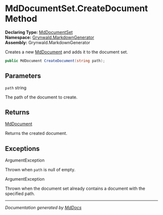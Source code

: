 ﻿<!--  
  <auto-generated>   
    The contents of this file were generated by a tool.  
    Changes to this file may be list if the file is regenerated  
  </auto-generated>   
-->

# MdDocumentSet.CreateDocument Method

**Declaring Type:** [MdDocumentSet](../index.md)  
**Namespace:** [Grynwald.MarkdownGenerator](../../index.md)  
**Assembly:** Grynwald.MarkdownGenerator

Creates a new [MdDocument](../../MdDocument/index.md) and adds it to the document set.

```csharp
public MdDocument CreateDocument(string path);
```

## Parameters

`path`  string

The path of the document to create.

## Returns

[MdDocument](../../MdDocument/index.md)

Returns the created document.

## Exceptions

ArgumentException

Thrown when `path` is null of empty.

ArgumentException

Thrown when the document set already contains a document with the specified path.

___

*Documentation generated by [MdDocs](https://github.com/ap0llo/mddocs)*
